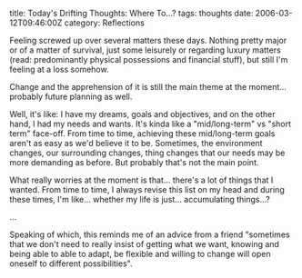 title: Today's Drifting Thoughts: Where To…?
tags: thoughts
date: 2006-03-12T09:46:00Z
category: Reflections

Feeling screwed up over several matters these days. Nothing pretty major or of a matter of survival, just some leisurely or regarding luxury matters (read: predominantly physical possessions and financial stuff), but still I'm feeling at a loss somehow.

Change and the apprehension of it is still the main theme at the moment… probably future planning as well.

Well, it's like: I have my dreams, goals and objectives, and on the other hand, I had my needs and wants. It's kinda like a "mid/long-term" vs "short term" face-off. From time to time, achieving these mid/long-term goals aren't as easy as we'd believe it to be. Sometimes, the environment changes, our surrounding changes, thing changes that our needs may be more demanding as before. But probably that's not the main point.

What really worries at the moment is that… there's a lot of things that I wanted. From time to time, I always revise this list on my head and during these times, I'm like… whether my life is just… accumulating things…?

…

Speaking of which, this reminds me of an advice from a friend "sometimes that we don't need to really insist of getting what we want, knowing and being able to able to adapt, be flexible and willing to change will open oneself to different possibilities".
